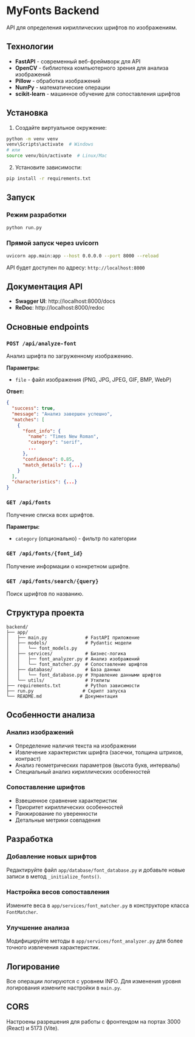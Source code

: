 # MyFonts Backend

API для определения кириллических шрифтов по изображениям.

## Технологии

- **FastAPI** - современный веб-фреймворк для API
- **OpenCV** - библиотека компьютерного зрения для анализа изображений
- **Pillow** - обработка изображений
- **NumPy** - математические операции
- **scikit-learn** - машинное обучение для сопоставления шрифтов

## Установка

1. Создайте виртуальное окружение:

```bash
python -m venv venv
venv\Scripts\activate  # Windows
# или
source venv/bin/activate  # Linux/Mac
```

2. Установите зависимости:

```bash
pip install -r requirements.txt
```

## Запуск

### Режим разработки

```bash
python run.py
```

### Прямой запуск через uvicorn

```bash
uvicorn app.main:app --host 0.0.0.0 --port 8000 --reload
```

API будет доступен по адресу: `http://localhost:8000`

## Документация API

- **Swagger UI**: http://localhost:8000/docs
- **ReDoc**: http://localhost:8000/redoc

## Основные endpoints

### `POST /api/analyze-font`

Анализ шрифта по загруженному изображению.

**Параметры:**

- `file` - файл изображения (PNG, JPG, JPEG, GIF, BMP, WebP)

**Ответ:**

```json
{
  "success": true,
  "message": "Анализ завершен успешно",
  "matches": [
    {
      "font_info": {
        "name": "Times New Roman",
        "category": "serif",
        ...
      },
      "confidence": 0.85,
      "match_details": {...}
    }
  ],
  "characteristics": {...}
}
```

### `GET /api/fonts`

Получение списка всех шрифтов.

**Параметры:**

- `category` (опционально) - фильтр по категории

### `GET /api/fonts/{font_id}`

Получение информации о конкретном шрифте.

### `GET /api/fonts/search/{query}`

Поиск шрифтов по названию.

## Структура проекта

```
backend/
├── app/
│   ├── main.py              # FastAPI приложение
│   ├── models/              # Pydantic модели
│   │   └── font_models.py
│   ├── services/            # Бизнес-логика
│   │   ├── font_analyzer.py # Анализ изображений
│   │   └── font_matcher.py  # Сопоставление шрифтов
│   ├── database/            # База данных
│   │   └── font_database.py # Управление данными шрифтов
│   └── utils/               # Утилиты
├── requirements.txt         # Python зависимости
├── run.py                  # Скрипт запуска
└── README.md              # Документация
```

## Особенности анализа

### Анализ изображений

- Определение наличия текста на изображении
- Извлечение характеристик шрифта (засечки, толщина штрихов, контраст)
- Анализ геометрических параметров (высота букв, интервалы)
- Специальный анализ кириллических особенностей

### Сопоставление шрифтов

- Взвешенное сравнение характеристик
- Приоритет кириллических особенностей
- Ранжирование по уверенности
- Детальные метрики совпадения

## Разработка

### Добавление новых шрифтов

Редактируйте файл `app/database/font_database.py` и добавьте новые записи в метод `_initialize_fonts()`.

### Настройка весов сопоставления

Измените веса в `app/services/font_matcher.py` в конструкторе класса `FontMatcher`.

### Улучшение анализа

Модифицируйте методы в `app/services/font_analyzer.py` для более точного извлечения характеристик.

## Логирование

Все операции логируются с уровнем INFO. Для изменения уровня логирования измените настройки в `main.py`.

## CORS

Настроены разрешения для работы с фронтендом на портах 3000 (React) и 5173 (Vite).

